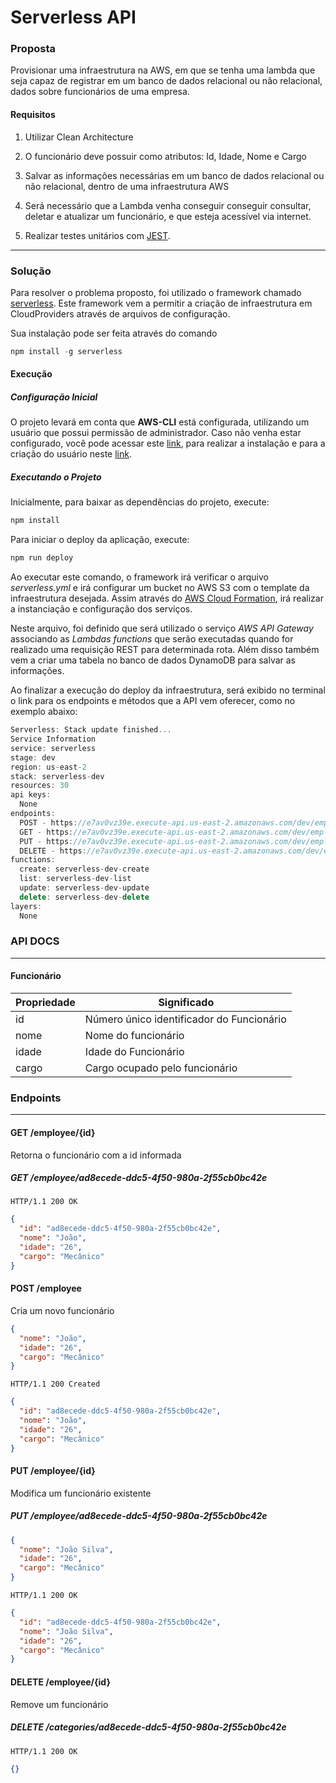 # Serverless API


### Proposta
Provisionar uma infraestrutura na AWS, em que se tenha uma lambda que seja capaz de registrar em um banco de dados relacional ou não relacional, dados sobre funcionários de uma empresa.

#### Requisitos
1. Utilizar Clean Architecture

2. O funcionário deve possuir como atributos: Id, Idade, Nome e Cargo

3. Salvar as informações necessárias em um banco de dados relacional ou não relacional, dentro de uma infraestrutura AWS

4. Será necessário que a Lambda venha conseguir conseguir consultar, deletar e atualizar um funcionário, e que esteja acessível via internet.

5. Realizar testes unitários com [JEST](https://jestjs.io/).

-------------

### Solução

Para resolver o problema proposto, foi utilizado o framework chamado [serverless](https://www.serverless.com/). Este framework vem a permitir a criação de infraestrutura em CloudProviders através de arquivos de configuração.

Sua instalação pode ser feita através do comando

```javascript
npm install -g serverless
```

#### Execução
##### Configuração Inicial
O projeto levará em conta que **AWS-CLI** está configurada, utilizando um usuário que possui permissão de administrador. Caso não venha estar configurado, você pode acessar este [link](https://docs.aws.amazon.com/pt_br/cli/latest/userguide/install-cliv2.html), para realizar a instalação e para a criação do usuário neste [link](https://docs.aws.amazon.com/pt_br/cli/latest/userguide/cli-configure-quickstart.html).

##### Executando o Projeto
Inicialmente, para baixar as dependências do projeto, execute:

```javascript
npm install 
```

Para iniciar o deploy da aplicação, execute:
```javascript
npm run deploy
```
Ao executar este comando, o framework irá verificar o arquivo *serverless.yml* e irá configurar um bucket no AWS S3 com o template da infraestrutura desejada. Assim através do [AWS Cloud Formation](https://aws.amazon.com/pt/cloudformation/), irá realizar a instanciação e configuração dos serviços.

Neste arquivo, foi definido que será utilizado o serviço *AWS API Gateway* associando as *Lambdas functions* que serão executadas quando for realizado uma requisição REST para determinada rota. Além disso também vem a criar uma tabela no banco de dados DynamoDB para salvar as informações.

Ao finalizar a execução do deploy da infraestrutura, será exibido no terminal o link para os endpoints e métodos que a API vem oferecer, como no exemplo abaixo:

```javascript
Serverless: Stack update finished...
Service Information
service: serverless
stage: dev
region: us-east-2
stack: serverless-dev
resources: 30
api keys:
  None
endpoints:
  POST - https://e7av0vz39e.execute-api.us-east-2.amazonaws.com/dev/employee
  GET - https://e7av0vz39e.execute-api.us-east-2.amazonaws.com/dev/employee/{id}
  PUT - https://e7av0vz39e.execute-api.us-east-2.amazonaws.com/dev/employee/{id}
  DELETE - https://e7av0vz39e.execute-api.us-east-2.amazonaws.com/dev/employee/{id}
functions:
  create: serverless-dev-create
  list: serverless-dev-list
  update: serverless-dev-update
  delete: serverless-dev-delete
layers:
  None

```


### API DOCS
------------------
#### Funcionário

| Propriedade | Significado                               |
|-------------|-------------------------------------------|
| id          | Número único identificador do Funcionário |
| nome        | Nome do funcionário                       |
| idade       | Idade do Funcionário                      |
| cargo       | Cargo ocupado pelo funcionário            |


### Endpoints
----------------

#### GET /employee/{id}
Retorna o funcionário com a id informada

##### GET /employee/ad8ecede-ddc5-4f50-980a-2f55cb0bc42e
`HTTP/1.1 200 OK`
```json
{
  "id": "ad8ecede-ddc5-4f50-980a-2f55cb0bc42e",
  "nome": "João",
  "idade": "26",
  "cargo": "Mecânico"
}
```

#### POST /employee
Cria um novo funcionário
```json
{
  "nome": "João",
  "idade": "26",
  "cargo": "Mecânico"
}
```
`HTTP/1.1 200 Created`

```json
{
  "id": "ad8ecede-ddc5-4f50-980a-2f55cb0bc42e",
  "nome": "João",
  "idade": "26",
  "cargo": "Mecânico"
}
```

#### PUT /employee/{id}

Modifica um funcionário existente

##### PUT /employee/ad8ecede-ddc5-4f50-980a-2f55cb0bc42e

```json
{
  "nome": "João Silva",
  "idade": "26",
  "cargo": "Mecânico"
}
```
`HTTP/1.1 200 OK`

```json
{
  "id": "ad8ecede-ddc5-4f50-980a-2f55cb0bc42e",
  "nome": "João Silva",
  "idade": "26",
  "cargo": "Mecânico"
}
```

#### DELETE /employee/{id}

Remove um funcionário

##### DELETE /categories/ad8ecede-ddc5-4f50-980a-2f55cb0bc42e

`HTTP/1.1 200 OK`

```json
{}
```
